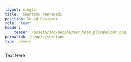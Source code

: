 ```yaml
---
layout: single
title:  Shantanu Yennemadi
position: Sound Designer
role: "team"
header:
    teaser: /assets/img/people/mvr_team_placeholder.png
permalink: /people/shantanu
type: people
---
```


Text Here


